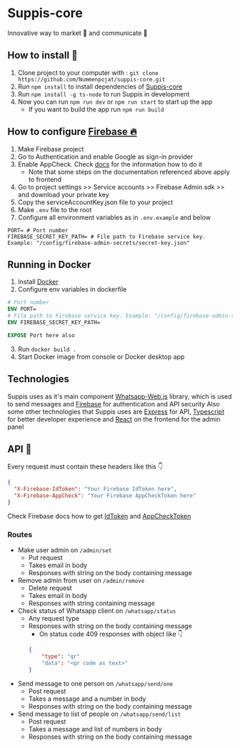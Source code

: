 # Suppis-core
Innovative way to market 📣 and communicate 💬

## How to install 💾
1. Clone project to your computer with : `git clone https://github.com/Nummenpojat/suppis-core.git`
2. Run `npm install` to install dependencies of [Suppis-core](https://github.com/Nummenpojat/suppis-core)
3. Run `npm install -g ts-node` to run Suppis in development
4. Now you can run `npm run dev` or `npm run start` to start up the app
    - If you want to build the app run `npm run build`

## How to configure [Firebase 🔥](https://firebase.google.com/)
1. Make Firebase project
2. Go to Authentication and enable Google as sign-in provider
3. Enable AppCheck. Check [docs](https://firebase.google.com/docs/app-check/web/recaptcha-provider) for the information how to do it
   - Note that some steps on the documentation referenced above apply to frontend
4. Go to project settings >> Service accounts >> Firebase Admin sdk >> and download your private key
5. Copy the serviceAccountKey.json file to your project
6. Make `.env` file to the root 
7. Configure all environment variables as in `.env.example` and below
````dotenv
PORT= # Port number
FIREBASE_SECRET_KEY_PATH= # File path to Firebase service key. Example: "/config/firebase-admin-secrets/secret-key.json"
````

## Running in Docker
1. Install [Docker](https://www.docker.com/)
2. Configure env variables in dockerfile
  ```dockerfile
  # Port number
  ENV PORT= 
  # File path to Firebase service key. Example: "/config/firebase-admin-secrets/secret-key.json"
  ENV FIREBASE_SECRET_KEY_PATH= 
  
  EXPOSE Port here also
  ```
3. Run `docker build .`
4. Start Docker image from console or Docker desktop app

## Technologies
Suppis uses as it's main component [Whatsapp-Web.js](https://wwebjs.dev/) library, which is used to send messages and [Firebase](https://firebase.google.com/) for authentication and API security
Also some other technologies that Suppis uses are [Express](https://expressjs.com/) for API, [Typescript](https://www.typescriptlang.org/) for better developer experience and [React](https://reactjs.org/) on the frontend for the admin panel

## API 🔗
Every request must contain these headers like this 👇

`````json
{
  "X-Firebase-IdToken": "Your Firebase IdToken here",
  "X-Firebase-AppCheck": "Your Firebase AppCheckToken here"
}
`````
Check Firebase docs how to get [IdToken](https://firebase.google.com/docs/auth/admin/verify-id-tokens#web) and [AppCheckToken](https://firebase.google.com/docs/app-check/web/custom-resource)

### Routes
- Make user admin on `/admin/set`
    - Put request
    - Takes email in body
    - Responses with string on the body containing message
- Remove admin from user on `/admin/remove`
  - Delete request
  - Takes email in body
  - Responses with string containing message
- Check status of Whatsapp client on `/whatsapp/status`
  - Any request type 
  - Responses with string on the body containing message
    - On status code 409 responses with object like 👇
    ``` json
    {
        "type": "qr"
        "data": "<qr code as text>"
    }
    ```
- Send message to one person on `/whatsapp/send/one`
    - Post request
    - Takes a message and a number in body
    - Responses with string on the body containing message
- Send message to list of people on `/whatsapp/send/list`
    - Post request
    - Takes a message and list of numbers in body
    - Responses with string on the body containing message
